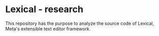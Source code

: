 # Lexical - research

This repository has the purpose to analyze the source code of Lexical, Meta's
extensible text editor framework.
